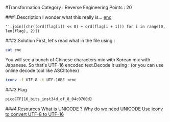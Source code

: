 #Transformation
Category : Reverse Engineering
Points : 20

###1.Description
I wonder what this really is... [enc](https://mercury.picoctf.net/static/2b4cea9b07db22bf4f933fddd1b8caa9/enc) 
```
''.join([chr((ord(flag[i]) << 8) + ord(flag[i + 1])) for i in range(0, len(flag), 2)])
```
###2.Solution
First, let's read what in the file using :
```bash
cat enc
```
You will see a bunch of Chinese characters mix with Korean mix with Japanese. So that's UTF-16 encoded text.Decode it using : (or you can use online decode tool like ASCIItohex)
```bash
iconv -f UTF-8 -t UTF-16BE <enc 
```
###3.Flag
```bash
picoCTF{16_bits_inst34d_of_8_04c0760d}
```
###4.Resources
[What is UNICODE ?](https://www.joelonsoftware.com/2003/10/08/the-absolute-minimum-every-software-developer-absolutely-positively-must-know-about-unicode-and-character-sets-no-excuses/)
[Why do we need UNICODE](https://stackoverflow.com/questions/2241348/what-is-unicode-utf-8-utf-16)
[Use iconv to convert UTF-8 to UTF-16](https://unix.stackexchange.com/questions/17240/chinese-characters-instead-of-latin-being-written-to-file)